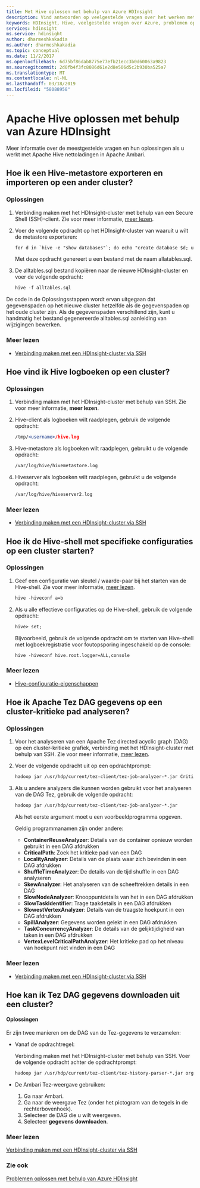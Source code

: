 ```yaml
---
title: Met Hive oplossen met behulp van Azure HDInsight
description: Vind antwoorden op veelgestelde vragen over het werken met Apache Hive en Azure HDInsight.
keywords: HDInsight, Hive, veelgestelde vragen over Azure, problemen oplossen handleiding, veelgestelde vragen
services: hdinsight
ms.service: hdinsight
author: dharmeshkakadia
ms.author: dharmeshkakadia
ms.topic: conceptual
ms.date: 11/2/2017
ms.openlocfilehash: 6d75bf86dab8775e77efb21ecc3b0d60063a9823
ms.sourcegitcommit: 2d0fb4f3fc8086d61e2d8e506d5c2b930ba525a7
ms.translationtype: MT
ms.contentlocale: nl-NL
ms.lasthandoff: 03/18/2019
ms.locfileid: "58088958"
---
```

# <a name="troubleshoot-apache-hive-by-using-azure-hdinsight"></a>Apache Hive oplossen met behulp van Azure HDInsight

Meer informatie over de meestgestelde vragen en hun oplossingen als u werkt met Apache Hive nettoladingen in Apache Ambari.


## <a name="how-do-i-export-a-hive-metastore-and-import-it-on-another-cluster"></a>Hoe ik een Hive-metastore exporteren en importeren op een ander cluster?


### <a name="resolution-steps"></a>Oplossingen

1. Verbinding maken met het HDInsight-cluster met behulp van een Secure Shell (SSH)-client. Zie voor meer informatie, [meer lezen](#additional-reading-end).

2. Voer de volgende opdracht op het HDInsight-cluster van waaruit u wilt de metastore exporteren:

    ```apache
    for d in `hive -e "show databases"`; do echo "create database $d; use $d;" >> alltables.sql ; for t in `hive --database $d -e "show tables"` ; do ddl=`hive --database $d -e "show create table $t"`; echo "$ddl ;" >> alltables.sql ; echo "$ddl" | grep -q "PARTITIONED\s*BY" && echo "MSCK REPAIR TABLE $t ;" >> alltables.sql ; done; done
    ```

   Met deze opdracht genereert u een bestand met de naam allatables.sql.

3. De alltables.sql bestand kopiëren naar de nieuwe HDInsight-cluster en voer de volgende opdracht:

   ```apache
   hive -f alltables.sql
   ```

De code in de Oplossingsstappen wordt ervan uitgegaan dat gegevenspaden op het nieuwe cluster hetzelfde als de gegevenspaden op het oude cluster zijn. Als de gegevenspaden verschillend zijn, kunt u handmatig het bestand gegenereerde alltables.sql aanleiding van wijzigingen bewerken.

### <a name="additional-reading"></a>Meer lezen

- [Verbinding maken met een HDInsight-cluster via SSH](hdinsight-hadoop-linux-use-ssh-unix.md)


## <a name="how-do-i-locate-hive-logs-on-a-cluster"></a>Hoe vind ik Hive logboeken op een cluster?

### <a name="resolution-steps"></a>Oplossingen

1. Verbinding maken met het HDInsight-cluster met behulp van SSH. Zie voor meer informatie, **meer lezen**.

2. Hive-client als logboeken wilt raadplegen, gebruik de volgende opdracht:

   ```apache
   /tmp/<username>/hive.log 
   ```

3. Hive-metastore als logboeken wilt raadplegen, gebruikt u de volgende opdracht:

   ```apache
   /var/log/hive/hivemetastore.log 
   ```

4. Hiveserver als logboeken wilt raadplegen, gebruikt u de volgende opdracht:

   ```apache
   /var/log/hive/hiveserver2.log 
   ```

### <a name="additional-reading"></a>Meer lezen

- [Verbinding maken met een HDInsight-cluster via SSH](hdinsight-hadoop-linux-use-ssh-unix.md)


## <a name="how-do-i-launch-the-hive-shell-with-specific-configurations-on-a-cluster"></a>Hoe ik de Hive-shell met specifieke configuraties op een cluster starten?

### <a name="resolution-steps"></a>Oplossingen

1. Geef een configuratie van sleutel / waarde-paar bij het starten van de Hive-shell. Zie voor meer informatie, [meer lezen](#additional-reading-end).

   ```apache
   hive -hiveconf a=b 
   ```

2. Als u alle effectieve configuraties op de Hive-shell, gebruik de volgende opdracht:

   ```apache
   hive> set;
   ```

   Bijvoorbeeld, gebruik de volgende opdracht om te starten van Hive-shell met logboekregistratie voor foutopsporing ingeschakeld op de console:

   ```apache
   hive -hiveconf hive.root.logger=ALL,console 
   ```

### <a name="additional-reading"></a>Meer lezen

- [Hive-configuratie-eigenschappen](https://cwiki.apache.org/confluence/display/Hive/Configuration+Properties)


## <a name="how-do-i-analyze-tez-dag-data-on-a-cluster-critical-path"></a>Hoe ik Apache Tez DAG gegevens op een cluster-kritieke pad analyseren?


### <a name="resolution-steps"></a>Oplossingen
 
1. Voor het analyseren van een Apache Tez directed acyclic graph (DAG) op een cluster-kritieke grafiek, verbinding met het HDInsight-cluster met behulp van SSH. Zie voor meer informatie, [meer lezen](#additional-reading-end).

2. Voer de volgende opdracht uit op een opdrachtprompt:
   
   ```apache
   hadoop jar /usr/hdp/current/tez-client/tez-job-analyzer-*.jar CriticalPath --saveResults --dagId <DagId> --eventFileName <DagData.zip> 
   ```

3. Als u andere analyzers die kunnen worden gebruikt voor het analyseren van de DAG Tez, gebruik de volgende opdracht:

   ```apache
   hadoop jar /usr/hdp/current/tez-client/tez-job-analyzer-*.jar
   ```

   Als het eerste argument moet u een voorbeeldprogramma opgeven.

   Geldig programmanamen zijn onder andere:
    - **ContainerReuseAnalyzer**: Details van de container opnieuw worden gebruikt in een DAG afdrukken
    - **CriticalPath**: Zoek het kritieke pad van een DAG
    - **LocalityAnalyzer**: Details van de plaats waar zich bevinden in een DAG afdrukken
    - **ShuffleTimeAnalyzer**: De details van de tijd shuffle in een DAG analyseren
    - **SkewAnalyzer**: Het analyseren van de scheeftrekken details in een DAG
    - **SlowNodeAnalyzer**: Knooppuntdetails van het in een DAG afdrukken
    - **SlowTaskIdentifier**: Trage taakdetails in een DAG afdrukken
    - **SlowestVertexAnalyzer**: Details van de traagste hoekpunt in een DAG afdrukken
    - **SpillAnalyzer**: Gegevens worden gelekt in een DAG afdrukken
    - **TaskConcurrencyAnalyzer**: De details van de gelijktijdigheid van taken in een DAG afdrukken
    - **VertexLevelCriticalPathAnalyzer**: Het kritieke pad op het niveau van hoekpunt niet vinden in een DAG


### <a name="additional-reading"></a>Meer lezen

- [Verbinding maken met een HDInsight-cluster via SSH](hdinsight-hadoop-linux-use-ssh-unix.md)


## <a name="how-do-i-download-tez-dag-data-from-a-cluster"></a>Hoe kan ik Tez DAG gegevens downloaden uit een cluster?


#### <a name="resolution-steps"></a>Oplossingen

Er zijn twee manieren om de DAG van de Tez-gegevens te verzamelen:

- Vanaf de opdrachtregel:
 
    Verbinding maken met het HDInsight-cluster met behulp van SSH. Voer de volgende opdracht achter de opdrachtprompt:

  ```apache
  hadoop jar /usr/hdp/current/tez-client/tez-history-parser-*.jar org.apache.tez.history.ATSImportTool -downloadDir . -dagId <DagId> 
  ```

- De Ambari Tez-weergave gebruiken:
   
  1. Ga naar Ambari. 
  2. Ga naar de weergave Tez (onder het pictogram van de tegels in de rechterbovenhoek). 
  3. Selecteer de DAG die u wilt weergeven.
  4. Selecteer **gegevens downloaden**.

### <a name="additional-reading-end"></a>Meer lezen

[Verbinding maken met een HDInsight-cluster via SSH](hdinsight-hadoop-linux-use-ssh-unix.md)


### <a name="see-also"></a>Zie ook
[Problemen oplossen met behulp van Azure HDInsight](hdinsight-troubleshoot-guide.md)




